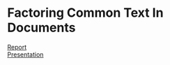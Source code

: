 # Factoring Common Text In Documents
[Report](https://docs.google.com/document/d/17bj058_pxK_NbfsXb2gNizxDwzQ6Kvhp34YFm_zyp0I/edit?usp=sharing)  
[Presentation](https://docs.google.com/presentation/d/1ifqZ2FyAm4p65eNsVEOPFKvV-tYXusCCtXMyE29w0ng/edit?usp=sharing)